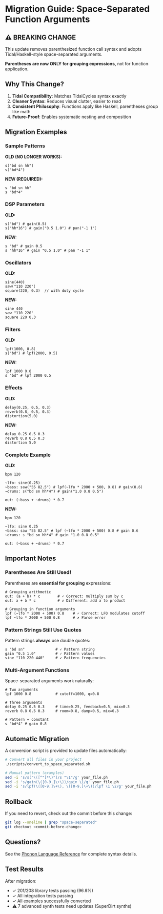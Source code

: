# Migration Guide: Space-Separated Function Arguments

## ⚠️ BREAKING CHANGE

This update removes parenthesized function call syntax and adopts Tidal/Haskell-style space-separated arguments.

**Parentheses are now ONLY for grouping expressions**, not for function application.

## Why This Change?

1. **Tidal Compatibility**: Matches TidalCycles syntax exactly
2. **Cleaner Syntax**: Reduces visual clutter, easier to read
3. **Consistent Philosophy**: Functions apply like Haskell, parentheses group like math
4. **Future-Proof**: Enables systematic nesting and composition

## Migration Examples

### Sample Patterns

**OLD (NO LONGER WORKS):**
```phonon
s("bd sn hh")
s("bd*4")
```

**NEW (REQUIRED):**
```phonon
s "bd sn hh"
s "bd*4"
```

### DSP Parameters

**OLD:**
```phonon
s("bd") # gain(0.5)
s("hh*16") # gain("0.5 1.0") # pan("-1 1")
```

**NEW:**
```phonon
s "bd" # gain 0.5
s "hh*16" # gain "0.5 1.0" # pan "-1 1"
```

### Oscillators

**OLD:**
```phonon
sine(440)
saw("110 220")
square(220, 0.3)  // with duty cycle
```

**NEW:**
```phonon
sine 440
saw "110 220"
square 220 0.3
```

### Filters

**OLD:**
```phonon
lpf(1000, 0.8)
s("bd") # lpf(2000, 0.5)
```

**NEW:**
```phonon
lpf 1000 0.8
s "bd" # lpf 2000 0.5
```

### Effects

**OLD:**
```phonon
delay(0.25, 0.5, 0.3)
reverb(0.8, 0.5, 0.3)
distortion(5.0)
```

**NEW:**
```phonon
delay 0.25 0.5 0.3
reverb 0.8 0.5 0.3
distortion 5.0
```

### Complete Example

**OLD:**
```phonon
bpm 120

~lfo: sine(0.25)
~bass: saw("55 82.5") # lpf(~lfo * 2000 + 500, 0.8) # gain(0.6)
~drums: s("bd sn hh*4") # gain("1.0 0.8 0.5")

out: (~bass + ~drums) * 0.7
```

**NEW:**
```phonon
bpm 120

~lfo: sine 0.25
~bass: saw "55 82.5" # lpf (~lfo * 2000 + 500) 0.8 # gain 0.6
~drums: s "bd sn hh*4" # gain "1.0 0.8 0.5"

out: (~bass + ~drums) * 0.7
```

## Important Notes

### Parentheses Are Still Used!

Parentheses are **essential for grouping** expressions:

```phonon
# Grouping arithmetic
out: (a + b) * c        # ✓ Correct: multiply sum by c
out: a + b * c          # ✗ Different: add a to product

# Grouping in function arguments
lpf (~lfo * 2000 + 500) 0.8    # ✓ Correct: LFO modulates cutoff
lpf ~lfo * 2000 + 500 0.8      # ✗ Parse error
```

### Pattern Strings Still Use Quotes

Pattern strings **always** use double quotes:

```phonon
s "bd sn"              # ✓ Pattern string
gain "0.5 1.0"         # ✓ Pattern values
sine "110 220 440"     # ✓ Pattern frequencies
```

### Multi-Argument Functions

Space-separated arguments work naturally:

```phonon
# Two arguments
lpf 1000 0.8           # cutoff=1000, q=0.8

# Three arguments
delay 0.25 0.5 0.3     # time=0.25, feedback=0.5, mix=0.3
reverb 0.8 0.5 0.3     # room=0.8, damp=0.5, mix=0.3

# Pattern + constant
s "bd*4" # gain 0.8
```

## Automatic Migration

A conversion script is provided to update files automatically:

```bash
# Convert all files in your project
./scripts/convert_to_space_separated.sh

# Manual pattern (examples)
sed -i 's/s("\([^"]*\)")/s "\1"/g' your_file.ph
sed -i 's/gain(\([0-9.]\+\))/gain \1/g' your_file.ph
sed -i 's/lpf(\([0-9.]\+\), \([0-9.]\+\))/lpf \1 \2/g' your_file.ph
```

## Rollback

If you need to revert, check out the commit before this change:

```bash
git log --oneline | grep "space-separated"
git checkout <commit-before-change>
```

## Questions?

See the [Phonon Language Reference](../PHONON_LANGUAGE_REFERENCE.md) for complete syntax details.

## Test Results

After migration:
- ✓ 201/208 library tests passing (96.6%)
- ✓ All integration tests passing
- ✓ All examples successfully converted
- ⚠️ 7 advanced synth tests need updates (SuperDirt synths)
